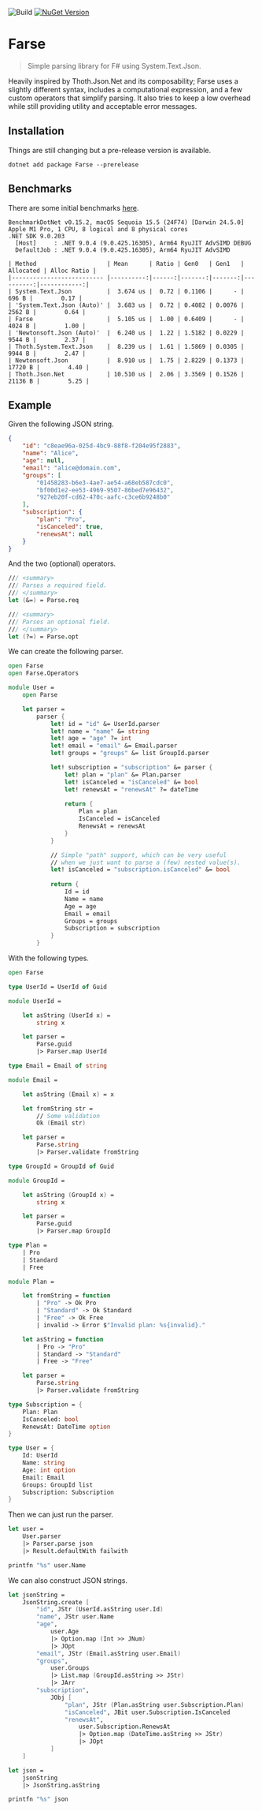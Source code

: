 ![Build](https://github.com/tommililja/Farse/actions/workflows/dotnet.yml/badge.svg)
[![NuGet Version](https://img.shields.io/nuget/v/Farse.svg)](https://www.nuget.org/packages/Farse)

# Farse

>Simple parsing library for F# using System.Text.Json.

Heavily inspired by Thoth.Json.Net and its composability; Farse uses a slightly different syntax, includes a computational expression, and a few custom operators that simplify parsing. It also tries to keep a low overhead while still providing utility and acceptable error messages.

## Installation

Things are still changing but a pre-release version is available.

```shell
dotnet add package Farse --prerelease
```

## Benchmarks

There are some initial benchmarks [here](https://github.com/tommililja/Farse/blob/main/src/Farse.Benchmarks/Benchmarks.fs).

```shell
BenchmarkDotNet v0.15.2, macOS Sequoia 15.5 (24F74) [Darwin 24.5.0]
Apple M1 Pro, 1 CPU, 8 logical and 8 physical cores
.NET SDK 9.0.203
  [Host]     : .NET 9.0.4 (9.0.425.16305), Arm64 RyuJIT AdvSIMD DEBUG
  DefaultJob : .NET 9.0.4 (9.0.425.16305), Arm64 RyuJIT AdvSIMD
```

```shell
| Method                    | Mean      | Ratio | Gen0   | Gen1   | Allocated | Alloc Ratio |
|-------------------------- |----------:|------:|-------:|-------:|----------:|------------:|
| System.Text.Json          |  3.674 us |  0.72 | 0.1106 |      - |     696 B |        0.17 |
| 'System.Text.Json (Auto)' |  3.683 us |  0.72 | 0.4082 | 0.0076 |    2562 B |        0.64 |
| Farse                     |  5.105 us |  1.00 | 0.6409 |      - |    4024 B |        1.00 |
| 'Newtonsoft.Json (Auto)'  |  6.240 us |  1.22 | 1.5182 | 0.0229 |    9544 B |        2.37 |
| Thoth.System.Text.Json    |  8.239 us |  1.61 | 1.5869 | 0.0305 |    9944 B |        2.47 |
| Newtonsoft.Json           |  8.910 us |  1.75 | 2.8229 | 0.1373 |   17720 B |        4.40 |
| Thoth.Json.Net            | 10.510 us |  2.06 | 3.3569 | 0.1526 |   21136 B |        5.25 |
```

## Example

Given the following JSON string.

```json
{
    "id": "c8eae96a-025d-4bc9-88f8-f204e95f2883",
    "name": "Alice",
    "age": null,
    "email": "alice@domain.com",
    "groups": [
        "01458283-b6e3-4ae7-ae54-a68eb587cdc0",
        "bf00d1e2-ee53-4969-9507-86bed7e96432",
        "927eb20f-cd62-470c-aafc-c3ce6b9248b0"
    ],
    "subscription": {
        "plan": "Pro",
        "isCanceled": true,
        "renewsAt": null
    }
}
```

And the two (optional) operators.

```fsharp
/// <summary>
/// Parses a required field.
/// </summary>
let (&=) = Parse.req

/// <summary>
/// Parses an optional field.
/// </summary>
let (?=) = Parse.opt
```

We can create the following parser.

```fsharp
open Farse
open Farse.Operators

module User =
    open Parse

    let parser =
        parser {
            let! id = "id" &= UserId.parser
            let! name = "name" &= string
            let! age = "age" ?= int
            let! email = "email" &= Email.parser
            let! groups = "groups" &= list GroupId.parser

            let! subscription = "subscription" &= parser {
                let! plan = "plan" &= Plan.parser
                let! isCanceled = "isCanceled" &= bool
                let! renewsAt = "renewsAt" ?= dateTime
    
                return {
                    Plan = plan
                    IsCanceled = isCanceled
                    RenewsAt = renewsAt
                }
            }

            // Simple "path" support, which can be very useful
            // when we just want to parse a (few) nested value(s).
            let! isCanceled = "subscription.isCanceled" &= bool
      
            return {
                Id = id
                Name = name
                Age = age
                Email = email
                Groups = groups
                Subscription = subscription
            }
        }
```

With the following types.

```fsharp
open Farse

type UserId = UserId of Guid

module UserId =

    let asString (UserId x) =
        string x

    let parser =
        Parse.guid
        |> Parser.map UserId

type Email = Email of string

module Email =

    let asString (Email x) = x

    let fromString str =
        // Some validation
        Ok (Email str)

    let parser =
        Parse.string
        |> Parser.validate fromString

type GroupId = GroupId of Guid

module GroupId =

    let asString (GroupId x) =
        string x

    let parser =
        Parse.guid
        |> Parser.map GroupId

type Plan =
    | Pro
    | Standard
    | Free

module Plan =

    let fromString = function
        | "Pro" -> Ok Pro
        | "Standard" -> Ok Standard
        | "Free" -> Ok Free
        | invalid -> Error $"Invalid plan: %s{invalid}."

    let asString = function
        | Pro -> "Pro"
        | Standard -> "Standard"
        | Free -> "Free"

    let parser =
        Parse.string
        |> Parser.validate fromString

type Subscription = {
    Plan: Plan
    IsCanceled: bool
    RenewsAt: DateTime option
}

type User = {
    Id: UserId
    Name: string
    Age: int option
    Email: Email
    Groups: GroupId list
    Subscription: Subscription
}
```

Then we can just run the parser.

```fsharp
let user =
    User.parser
    |> Parser.parse json
    |> Result.defaultWith failwith

printfn "%s" user.Name
```

We can also construct JSON strings.

```fsharp
let jsonString =
    JsonString.create [
        "id", JStr (UserId.asString user.Id)
        "name", JStr user.Name
        "age",
            user.Age
            |> Option.map (Int >> JNum)
            |> JOpt
        "email", JStr (Email.asString user.Email)
        "groups",
            user.Groups
            |> List.map (GroupId.asString >> JStr)
            |> JArr
        "subscription",
            JObj [
                "plan", JStr (Plan.asString user.Subscription.Plan)
                "isCanceled", JBit user.Subscription.IsCanceled
                "renewsAt",
                    user.Subscription.RenewsAt
                    |> Option.map (DateTime.asString >> JStr)
                    |> JOpt
            ]
    ]

let json =
    jsonString
    |> JsonString.asString

printfn "%s" json
```
